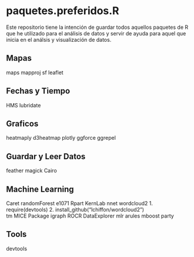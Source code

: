 # paquetes.preferidos.R
Este repositorio tiene la intención de guardar todos aquellos paquetes de R que he utilizado para el análisis de datos y servir de ayuda para aquel que inicia en el análsis y visualización de datos.

## Mapas
maps
mapproj
sf
leaflet

## Fechas y Tiempo
HMS
lubridate

## Graficos
heatmaply
d3heatmap
plotly
ggforce
ggrepel

## Guardar y Leer Datos
feather
magick
Cairo

## Machine Learning
Caret
randomForest
e1071
Rpart
KernLab
nnet
wordcloud2
	1. require(devtools)
	2. install_github(“lchiffon/wordcloud2”)	
tm
MICE Package
igraph
ROCR
DataExplorer
mlr
arules
mboost
party

## Tools
devtools

